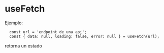 # useFetch

Ejemplo:

```
  const url = 'endpoint de una api';
  const { data: null, loading: false, error: null } = useFetch(url);

```

retorna un estado 
